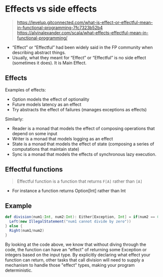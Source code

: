 # Effects vs side effects
> https://levelup.gitconnected.com/what-is-effect-or-effectful-mean-in-functional-programming-7fc7323b52b4
> https://alvinalexander.com/scala/what-effects-effectful-mean-in-functional-programming/

- “Effect” or “Effectful” had been widely said in the FP community when describing abstract things.
- Usually, what they meant for “Effect” or “Effectful” is no side effect (sometimes it does). It is Main Effect.

## Effects
Examples of effects:
- Option models the effect of optionality
- Future models latency as an effect
- Try abstracts the effect of failures (manages exceptions as effects)

Similarly:
- Reader is a monad that models the effect of composing operations that depend on some input
- Writer is a monad that models logging as an effect
- State is a monad that models the effect of state (composing a series of computations that maintain state)
- Sync is a monad that models the effects of synchronous lazy execution.

## Effectful functions
> Effectful function is a function that returns `F[A]` rather than `[A]`
- For instance a function returns Option[Int] rather than Int

## Example
```scala
def division(num1:Int, num2:Int): Either[Exception, Int] = if(num2 == 0) {
  Left(new IllegalStatement("num1 cannot divide by zero")) 
} else {
  Right(num1/num2)
}
```

By looking at the code above, we know that without diving through the code, the function can have an “effect” of returning some Exception or integers based on the input type. By explicitly declaring what effect your function can return, other tasks that call division will need to supply a mechanism to handle those "effect" types, making your program deterministic.